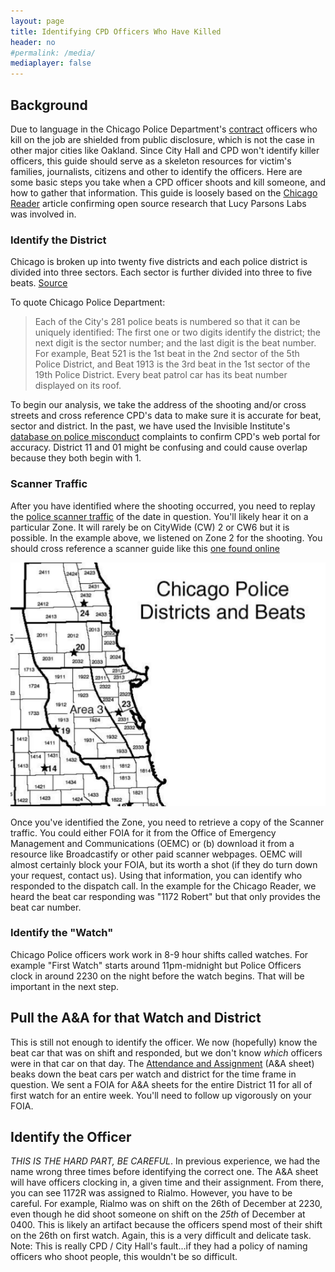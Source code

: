 ```yaml
---
layout: page
title: Identifying CPD Officers Who Have Killed
header: no
#permalink: /media/
mediaplayer: false
---
```


## Background

Due to language in the Chicago Police Department's [contract](https://www.dnainfo.com/chicago/20160106/downtown/inside-chicago-police-union-contract-document-shows-rules-of-force) officers who kill on the job are shielded from public disclosure, which is not the case in other major cities like Oakland.  Since City Hall and CPD won't identify killer officers, this guide should serve as a skeleton resources for victim's families, journalists, citizens and other to identify the officers. Here are some basic steps you take when a CPD officer shoots and kill someone, and how to gather that information. This guide is loosely based on the [Chicago Reader](http://www.chicagoreader.com/Bleader/archives/2016/01/14/internal-police-records-point-to-the-identity-of-the-officer-who-fatally-shot-bettie-jones-and-quintonio-legrier) article confirming open source research that Lucy Parsons Labs was involved in. 

### Identify the District  
Chicago is broken up into twenty five districts and each police district is divided into three sectors. Each sector is further divided into three to five beats.  [Source](https://portal.chicagopolice.org/portal/page/portal/ClearPath/Get%20Involved/How%20CAPS%20works/KnowYourDistrict)  

To quote Chicago Police Department: 

> Each of the City's 281 police beats is numbered so that it can be uniquely identified:
>    The first one or two digits identify the district;
>     the next digit is the sector number;
>    and the last digit is the beat number.
> For example, Beat 521 is the 1st beat in the 2nd sector of the 5th Police District, and Beat 1913 is the 3rd beat in the 1st sector of the 19th Police District. Every beat patrol car has its beat number displayed on its roof.

To begin our analysis, we take the address of the shooting and/or cross streets and cross reference CPD's data to make sure it is accurate for beat, sector and district. In the past, we have used the Invisible Institute's
[database on police misconduct](http://invisible.institute/police-data/) complaints to confirm CPD's web portal for accuracy. District 11 and 01 might be confusing and could cause overlap because they both begin with 1.

### Scanner Traffic
After you have identified where the shooting occurred, you need to replay the [police scanner traffic](https://github.com/freddymartinez9/miscfoiamirror/blob/master/Zone11ShootingScanner/CPDBoxingDayShooting.mp3) of the date in question. You'll likely hear it on a particular Zone. It will rarely be on CityWide (CW) 2 or CW6 but it is possible. In the example above, we listened on Zone 2 for the shooting. You should cross reference a scanner guide like this [one found online](https://github.com/freddymartinez9/miscfoiamirror/blob/master/ChicagoScannerFrequencies.pdf) 

![Districts](../images/CPDDistricts.png)

Once you've identified the Zone, you need to retrieve a copy of the Scanner traffic. You could either FOIA for it from the Office of Emergency Management and Communications (OEMC) or (b) download it from a resource like Broadcastify or other paid scanner webpages. OEMC will almost certainly block your FOIA, but its worth a shot (if they do turn down your request, contact us). Using that information, you can identify who responded to the dispatch call. In the example for the Chicago Reader, we heard the beat car responding was "1172 Robert" but that only provides the beat car number. 

### Identify the "Watch"
Chicago Police officers work work in 8-9 hour shifts called watches. For example "First Watch" starts around 11pm-midnight but Police Officers clock in around 2230 on the night before the watch begins. That will be important in the next step.

## Pull the A&A for that Watch and District

This is still not enough to identify the officer. We now (hopefully) know the beat car that was on shift and responded, but we don't know *which* officers were in that car on that day.  The [Attendance and Assignment](https://github.com/freddymartinez9/miscfoiamirror/blob/master/Zone11ShootingScanner/FOIA15-7684A%26ASheet.pdf) (A&A sheet) beaks down the beat cars per watch and district for the time frame in question.  We sent a FOIA for A&A sheets for the entire District 11 for all of first watch for an entire week. You'll need to follow up vigorously on your FOIA. 

## Identify the Officer
*THIS IS THE HARD PART, BE CAREFUL*.  In previous experience, we had the name wrong three times before identifying the correct one. The A&A sheet will have officers clocking in, a given time and their assignment. From there, you can see 1172R was assigned to Rialmo. However, you have to be careful. For example, Rialmo was on shift on the 26th of December at 2230, even though he did shoot someone on shift on the *25th* of December at 0400. This is likely an artifact because the officers spend most of their shift on the 26th on first watch. Again, this is a very difficult and delicate task. 
Note: This is really CPD / City Hall's fault...if they had a policy of naming officers who shoot people, this wouldn't be so difficult. 

